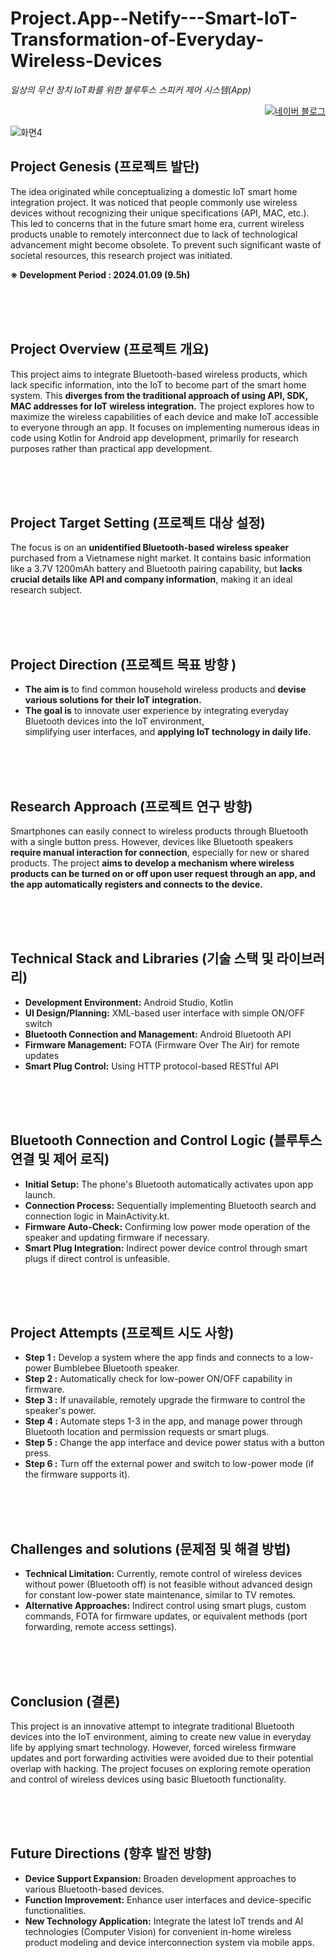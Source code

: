 # Project.App--Netify---Smart-IoT-Transformation-of-Everyday-Wireless-Devices
_일상의 무선 장치 IoT화를 위한 블루투스 스피커 제어 시스템(App)_

<p align="right">
  <a href="https://blog.naver.com/pixelwizard/223317548521">
    <img src="https://img.shields.io/badge/한국어%20번역본-03C75A?style=flat-square&logo=Naver&logoColor=white" alt="네이버 블로그">
  </a> </p>  
  
![화면4](https://github.com/pixelwizard2/Project.App--Netify---Smart-IoT-Transformation-of-Everyday-Wireless-Devices/assets/138272416/29a1e1cc-0f22-453b-97dd-d65fbf48d09f)

## Project Genesis (프로젝트 발단)

The idea originated while conceptualizing a domestic IoT smart home integration project. It was noticed that people commonly use wireless devices without recognizing their unique specifications (API, MAC, etc.). This led to concerns that in the future smart home era, current wireless products unable to remotely interconnect due to lack of technological advancement might become obsolete. To prevent such significant waste of societal resources, this research project was initiated.

**※ Development Period : 2024.01.09 (9.5h)**

<br> <br> <br>

## Project Overview (프로젝트 개요)

This project aims to integrate Bluetooth-based wireless products, which lack specific information, into the IoT to become part of the smart home system. This **diverges from the traditional approach of using API, SDK, MAC addresses for IoT wireless integration.** The project explores how to maximize the wireless capabilities of each device and make IoT accessible to everyone through an app. It focuses on implementing numerous ideas in code using Kotlin for Android app development, primarily for research purposes rather than practical app development.

<br> <br> <br>

## Project Target Setting (프로젝트 대상 설정)

The focus is on an **unidentified Bluetooth-based wireless speaker** purchased from a Vietnamese night market. It contains basic information like a 3.7V 1200mAh battery and Bluetooth pairing capability, but **lacks crucial details like API and company information**, making it an ideal research subject.

<br> <br> <br>

## Project Direction (프로젝트 목표 방향 )

- **The aim is** to find common household wireless products and **devise various solutions for their IoT integration.** 
- **The goal is** to innovate user experience by integrating everyday Bluetooth devices into the IoT environment,  
                simplifying user interfaces, and **applying IoT technology in daily life.**

<br> <br> <br>

## Research Approach (프로젝트 연구 방향)

Smartphones can easily connect to wireless products through Bluetooth with a single button press. However, devices like Bluetooth speakers **require manual interaction for connection**, especially for new or shared products. The project **aims to develop a mechanism where wireless products can be turned on or off upon user request through an app, and the app automatically registers and connects to the device.**

<br> <br> <br>

## Technical Stack and Libraries (기술 스택 및 라이브러리)

- **Development Environment:** Android Studio, Kotlin
- **UI Design/Planning:** XML-based user interface with simple ON/OFF switch
- **Bluetooth Connection and Management:** Android Bluetooth API
- **Firmware Management:** FOTA (Firmware Over The Air) for remote updates
- **Smart Plug Control:** Using HTTP protocol-based RESTful API

<br> <br> <br>

## Bluetooth Connection and Control Logic (블루투스 연결 및 제어 로직)

- **Initial Setup:** The phone's Bluetooth automatically activates upon app launch.
- **Connection Process:** Sequentially implementing Bluetooth search and connection logic in MainActivity.kt.
- **Firmware Auto-Check:** Confirming low power mode operation of the speaker and updating firmware if necessary.
- **Smart Plug Integration:** Indirect power device control through smart plugs if direct control is unfeasible.

<br> <br> <br>

## Project Attempts (프로젝트 시도 사항)

- **Step 1 :** Develop a system where the app finds and connects to a low-power Bumblebee Bluetooth speaker.
- **Step 2 :** Automatically check for low-power ON/OFF capability in firmware.
- **Step 3 :** If unavailable, remotely upgrade the firmware to control the speaker's power.
- **Step 4 :** Automate steps 1-3 in the app, and manage power through Bluetooth location and permission requests or smart plugs.
- **Step 5 :** Change the app interface and device power status with a button press.
- **Step 6 :** Turn off the external power and switch to low-power mode (if the firmware supports it).

<br> <br> <br>

## Challenges and solutions (문제점 및 해결 방법)

- **Technical Limitation:** Currently, remote control of wireless devices without power (Bluetooth off) is not feasible without advanced design for constant low-power state maintenance, similar to TV remotes.
- **Alternative Approaches:** Indirect control using smart plugs, custom commands, FOTA for firmware updates, or equivalent methods (port forwarding, remote access settings).

<br> <br> <br>

## Conclusion (결론)

This project is an innovative attempt to integrate traditional Bluetooth devices into the IoT environment, aiming to create new value in everyday life by applying smart technology. However, forced wireless firmware updates and port forwarding activities were avoided due to their potential overlap with hacking. The project focuses on exploring remote operation and control of wireless devices using basic Bluetooth functionality.

<br> <br> <br>

## Future Directions (향후 발전 방향)

- **Device Support Expansion:** Broaden development approaches to various Bluetooth-based devices.
- **Function Improvement:** Enhance user interfaces and device-specific functionalities.
- **New Technology Application:** Integrate the latest IoT trends and AI technologies (Computer Vision) for convenient in-home wireless product modeling and device interconnection system via mobile apps.
